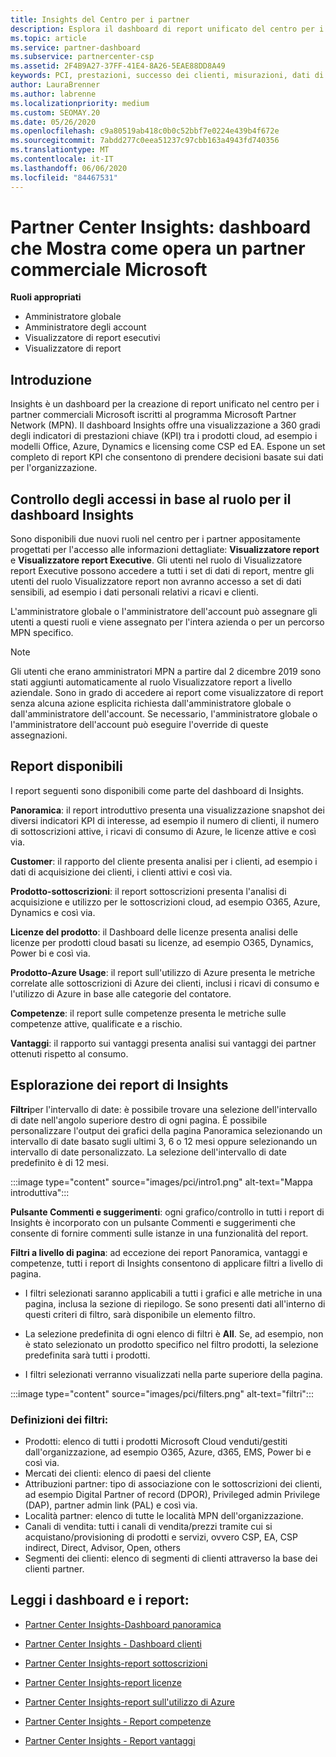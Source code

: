 ```yaml
---
title: Insights del Centro per i partner
description: Esplora il dashboard di report unificato del centro per i partner. Scopri come stai facendo in KPI per le vendite e la distribuzione, lo sviluppo di clienti e altro ancora.
ms.topic: article
ms.service: partner-dashboard
ms.subservice: partnercenter-csp
ms.assetid: 2F4B9A27-37FF-41E4-8A26-5EAE88DD8A49
keywords: PCI, prestazioni, successo dei clienti, misurazioni, dati di report
author: LauraBrenner
ms.author: labrenne
ms.localizationpriority: medium
ms.custom: SEOMAY.20
ms.date: 05/26/2020
ms.openlocfilehash: c9a80519ab418c0b0c52bbf7e0224e439b4f672e
ms.sourcegitcommit: 7abdd277c0eea51237c97cbb163a4943fd740356
ms.translationtype: MT
ms.contentlocale: it-IT
ms.lasthandoff: 06/06/2020
ms.locfileid: "84467531"
---
```

# <a name="partner-center-insights---a-dashboard-that-shows-how-a-microsoft-commercial-partner-is-doing"></a>Partner Center Insights: dashboard che Mostra come opera un partner commerciale Microsoft

**Ruoli appropriati**
- Amministratore globale
- Amministratore degli account
- Visualizzatore di report esecutivi
- Visualizzatore di report

## <a name="introduction"></a>Introduzione

Insights è un dashboard per la creazione di report unificato nel centro per i partner commerciali Microsoft iscritti al programma Microsoft Partner Network (MPN). Il dashboard Insights offre una visualizzazione a 360 gradi degli indicatori di prestazioni chiave (KPI) tra i prodotti cloud, ad esempio i modelli Office, Azure, Dynamics e licensing come CSP ed EA. Espone un set completo di report KPI che consentono di prendere decisioni basate sui dati per l'organizzazione. 

## <a name="role-based-access-control-to-the-insights-dashboard"></a>Controllo degli accessi in base al ruolo per il dashboard Insights

Sono disponibili due nuovi ruoli nel centro per i partner appositamente progettati per l'accesso alle informazioni dettagliate: **Visualizzatore report** e **Visualizzatore report Executive**. Gli utenti nel ruolo di Visualizzatore report Executive possono accedere a tutti i set di dati di report, mentre gli utenti del ruolo Visualizzatore report non avranno accesso a set di dati sensibili, ad esempio i dati personali relativi a ricavi e clienti. 

L'amministratore globale o l'amministratore dell'account può assegnare gli utenti a questi ruoli e viene assegnato per l'intera azienda o per un percorso MPN specifico.  

>[!Note] 
>Gli utenti che erano amministratori MPN a partire dal 2 dicembre 2019 sono stati aggiunti automaticamente al ruolo Visualizzatore report a livello aziendale. Sono in grado di accedere ai report come visualizzatore di report senza alcuna azione esplicita richiesta dall'amministratore globale o dall'amministratore dell'account. Se necessario, l'amministratore globale o l'amministratore dell'account può eseguire l'override di queste assegnazioni. 

## <a name="reports-available"></a>Report disponibili

I report seguenti sono disponibili come parte del dashboard di Insights.

**Panoramica**: il report introduttivo presenta una visualizzazione snapshot dei diversi indicatori KPI di interesse, ad esempio il numero di clienti, il numero di sottoscrizioni attive, i ricavi di consumo di Azure, le licenze attive e così via.

**Customer**: il rapporto del cliente presenta analisi per i clienti, ad esempio i dati di acquisizione dei clienti, i clienti attivi e così via.

**Prodotto-sottoscrizioni**: il report sottoscrizioni presenta l'analisi di acquisizione e utilizzo per le sottoscrizioni cloud, ad esempio O365, Azure, Dynamics e così via.

**Licenze del prodotto**: il Dashboard delle licenze presenta analisi delle licenze per prodotti cloud basati su licenze, ad esempio O365, Dynamics, Power bi e così via.

**Prodotto-Azure Usage**: il report sull'utilizzo di Azure presenta le metriche correlate alle sottoscrizioni di Azure dei clienti, inclusi i ricavi di consumo e l'utilizzo di Azure in base alle categorie del contatore.

**Competenze**: il report sulle competenze presenta le metriche sulle competenze attive, qualificate e a rischio.

**Vantaggi**: il rapporto sui vantaggi presenta analisi sui vantaggi dei partner ottenuti rispetto al consumo.

## <a name="navigating-the-insights-reports"></a>Esplorazione dei report di Insights

**Filtri**per l'intervallo di date: è possibile trovare una selezione dell'intervallo di date nell'angolo superiore destro di ogni pagina. È possibile personalizzare l'output dei grafici della pagina Panoramica selezionando un intervallo di date basato sugli ultimi 3, 6 o 12 mesi oppure selezionando un intervallo di date personalizzato. La selezione dell'intervallo di date predefinito è di 12 mesi. 

:::image type="content" source="images/pci/intro1.png" alt-text="Mappa introduttiva":::

**Pulsante Commenti e suggerimenti**: ogni grafico/controllo in tutti i report di Insights è incorporato con un pulsante Commenti e suggerimenti che consente di fornire commenti sulle istanze in una funzionalità del report. 

 
**Filtri a livello di pagina**: ad eccezione dei report Panoramica, vantaggi e competenze, tutti i report di Insights consentono di applicare filtri a livello di pagina. 

- I filtri selezionati saranno applicabili a tutti i grafici e alle metriche in una pagina, inclusa la sezione di riepilogo. Se sono presenti dati all'interno di questi criteri di filtro, sarà disponibile un elemento filtro. 

- La selezione predefinita di ogni elenco di filtri è **All**. Se, ad esempio, non è stato selezionato un prodotto specifico nel filtro prodotti, la selezione predefinita sarà tutti i prodotti.

- I filtri selezionati verranno visualizzati nella parte superiore della pagina. 

:::image type="content" source="images/pci/filters.png" alt-text="filtri":::

### <a name="filters-definitions"></a>Definizioni dei filtri:

- Prodotti: elenco di tutti i prodotti Microsoft Cloud venduti/gestiti dall'organizzazione, ad esempio O365, Azure, d365, EMS, Power bi e così via.
- Mercati dei clienti: elenco di paesi del cliente
- Attribuzioni partner: tipo di associazione con le sottoscrizioni dei clienti, ad esempio Digital Partner of record (DPOR), Privileged admin Privilege (DAP), partner admin link (PAL) e così via. 
- Località partner: elenco di tutte le località MPN dell'organizzazione.
- Canali di vendita: tutti i canali di vendita/prezzi tramite cui si acquistano/provisioning di prodotti e servizi, ovvero CSP, EA, CSP indirect, Direct, Advisor, Open, others
- Segmenti dei clienti: elenco di segmenti di clienti attraverso la base dei clienti partner.

## <a name="read-about-each-of-the-dashboards-and-reports"></a>Leggi i dashboard e i report:

- [Partner Center Insights-Dashboard panoramica](pci-overview-report.md)

- [Partner Center Insights - Dashboard clienti](pci-customer-report.md)

- [Partner Center Insights-report sottoscrizioni](pci-product-subscriptions-report.md)

- [Partner Center Insights-report licenze](pci-product-licenses-report.md)

- [Partner Center Insights-report sull'utilizzo di Azure](pci-azure-usage-report.md)

- [Partner Center Insights - Report competenze](pci-competencies-report.md)

- [Partner Center Insights - Report vantaggi](pci-benefits-report.md)
